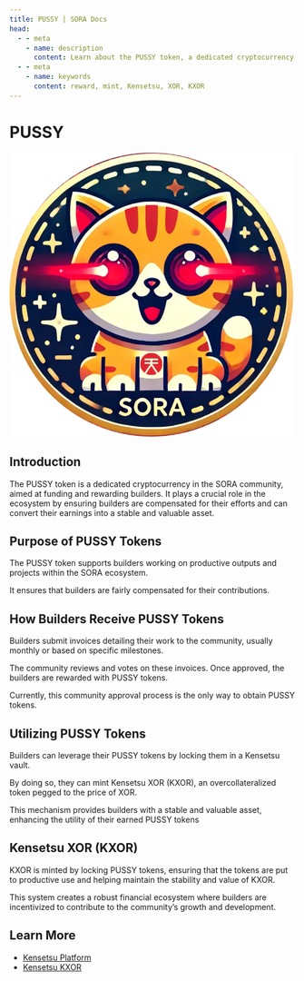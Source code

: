 ```yaml
---
title: PUSSY | SORA Docs
head:
  - - meta
    - name: description
      content: Learn about the PUSSY token, a dedicated cryptocurrency designed to fund and reward builders within our community
  - - meta
    - name: keywords
      content: reward, mint, Kensetsu, XOR, KXOR
---
```


# PUSSY

<img src=".gitbook/assets/pussy_image.png" alt="drawing" width="500"/>

## Introduction

The PUSSY token is a dedicated cryptocurrency in the SORA community, aimed at funding and rewarding builders. It plays a crucial role in the ecosystem by ensuring builders are compensated for their efforts and can convert their earnings into a stable and valuable asset.

## Purpose of PUSSY Tokens

The PUSSY token supports builders working on productive outputs and projects within the SORA ecosystem.

It ensures that builders are fairly compensated for their contributions.

## How Builders Receive PUSSY Tokens

Builders submit invoices detailing their work to the community, usually monthly or based on specific milestones.

The community reviews and votes on these invoices. Once approved, the builders are rewarded with PUSSY tokens.

Currently, this community approval process is the only way to obtain PUSSY tokens.

## Utilizing PUSSY Tokens

Builders can leverage their PUSSY tokens by locking them in a Kensetsu vault.

By doing so, they can mint Kensetsu XOR (KXOR), an overcollateralized token pegged to the price of XOR.

This mechanism provides builders with a stable and valuable asset, enhancing the utility of their earned PUSSY tokens

## Kensetsu XOR (KXOR)

KXOR is minted by locking PUSSY tokens, ensuring that the tokens are put to productive use and helping maintain the stability and value of KXOR.

This system creates a robust financial ecosystem where builders are incentivized to contribute to the community’s growth and development.

## Learn More

- [Kensetsu Platform](/kensetsu-vaults.md)
- [Kensetsu KXOR](/kxor.md)
